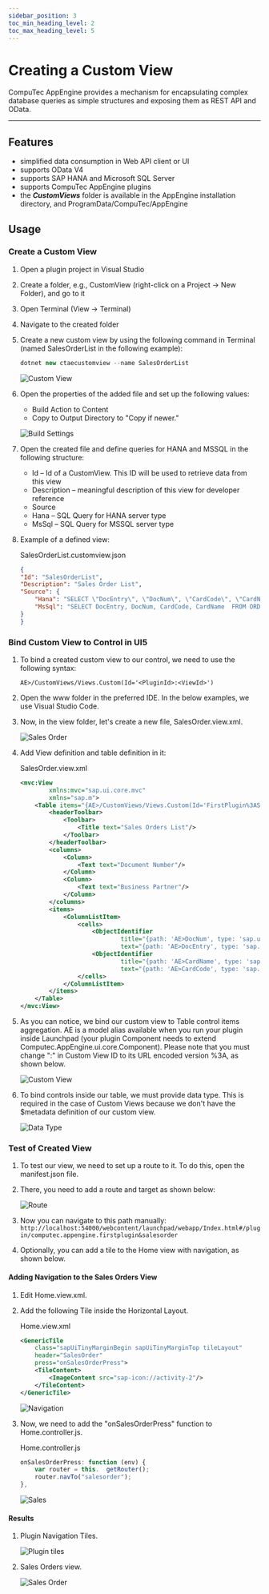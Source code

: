 ```yaml
---
sidebar_position: 3
toc_min_heading_level: 2
toc_max_heading_level: 5
---
```


# Creating a Custom View

CompuTec AppEngine provides a mechanism for encapsulating complex database queries as simple structures and exposing them as REST API and OData.

---

## Features

- simplified data consumption in Web API client or UI
- supports OData V4
- supports SAP HANA and Microsoft SQL Server
- supports CompuTec AppEngine plugins
- the <i>**CustomViews**</i> folder is available in the AppEngine installation directory, and ProgramData/CompuTec/AppEngine

## Usage

### Create a Custom View

1. Open a plugin project in Visual Studio
2. Create a folder, e.g., CustomView (right-click on a Project → New Folder), and go to it
3. Open Terminal (View → Terminal)
4. Navigate to the created folder
5. Create a new custom view by using the following command in Terminal (named SalesOrderList in the following example):

    ```javascript
    dotnet new ctaecustomview --name SalesOrderList
    ```

    ![Custom View](./media/creating-a-custom-view/custom-view-creating.webp)
6. Open the properties of the added file and set up the following values:

    - Build Action to Content
    - Copy to Output Directory to "Copy if newer."

    ![Build Settings](./media/creating-a-custom-view/build-settings.webp)
7. Open the created file and define queries for HANA and MSSQL in the following structure:

   - Id – Id of a CustomView. This ID will be used to retrieve data from this view
   - Description – meaningful description of this view for developer reference
   - Source
   - Hana – SQL Query for HANA server type
   - MsSql – SQL Query for MSSQL server type
8. Example of a defined view:

    SalesOrderList.customview.json

    ```json
    {
    "Id": "SalesOrderList",
    "Description": "Sales Order List",
    "Source": {
        "Hana": "SELECT \"DocEntry\", \"DocNum\", \"CardCode\", \"CardName\" FROM ORDR",
        "MsSql": "SELECT DocEntry, DocNum, CardCode, CardName  FROM ORDR"
    }
    }
    ```

### Bind Custom View to Control in UI5

1. To bind a created custom view to our control, we need to use the following syntax:

    ```text
    AE>/CustomViews/Views.Custom(Id='<PluginId>:<ViewId>')
    ```

2. Open the www folder in the preferred IDE. In the below examples, we use Visual Studio Code.
3. Now, in the view folder, let's create a new file, SalesOrder.view.xml.

    ![Sales Order](./media/creating-a-custom-view/sales-order-view-xml.webp)
4. Add View definition and table definition in it:

    SalesOrder.view.xml

    ```xml
    <mvc:View
            xmlns:mvc="sap.ui.core.mvc"
            xmlns="sap.m">
        <Table items="{AE>/CustomViews/Views.Custom(Id='FirstPlugin%3ASalesOrderList')}">
            <headerToolbar>
                <Toolbar>
                    <Title text="Sales Orders List"/>
                </Toolbar>
            </headerToolbar>
            <columns>
                <Column>
                    <Text text="Document Number"/>
                </Column>
                <Column>
                    <Text text="Business Partner"/>
                </Column>
            </columns>
            <items>
                <ColumnListItem>
                    <cells>
                        <ObjectIdentifier
                                title="{path: 'AE>DocNum', type: 'sap.ui.model.odata.type.Int32'}"
                                text="{path: 'AE>DocEntry', type: 'sap.ui.model.odata.type.Int32'}"/>
                        <ObjectIdentifier
                                title="{path: 'AE>CardName', type: 'sap.ui.model.odata.type.String'}"
                                text="{path: 'AE>CardCode', type: 'sap.ui.model.odata.type.String'}"/>
                    </cells>
                </ColumnListItem>
            </items>
        </Table>
    </mvc:View>
    ```

5. As you can notice, we bind our custom view to Table control items aggregation. AE is a model alias available when you run your plugin inside Launchpad (your plugin Component needs to extend Computec.AppEngine.ui.core.Component). Please note that you must change ":" in Custom View ID to its URL encoded version %3A, as shown below.

    ![Custom View](./media/creating-a-custom-view/custom-view-id.webp)
6. To bind controls inside our table, we must provide data type. This is required in the case of Custom Views because we don't have the $metadata definition of our custom view.

    ![Data Type](./media/creating-a-custom-view/data-type.webp)

### Test of Created View

1. To test our view, we need to set up a route to it. To do this, open the manifest.json file.
2. There, you need to add a route and target as shown below:

    ![Route](./media/creating-a-custom-view/route.webp)
3. Now you can navigate to this path manually: `http://localhost:54000/webcontent/launchpad/webapp/Index.html#/plugin/computec.appengine.firstplugin&salesorder`
4. Optionally, you can add a tile to the Home view with navigation, as shown below.

#### Adding Navigation to the Sales Orders View

1. Edit Home.view.xml.
2. Add the following Tile inside the Horizontal Layout.

    Home.view.xml

    ```xml
    <GenericTile
        class="sapUiTinyMarginBegin sapUiTinyMarginTop tileLayout"
        header="SalesOrder"
        press="onSalesOrderPress">
        <TileContent>
            <ImageContent src="sap-icon://activity-2"/>
        </TileContent>
    </GenericTile>
    ```

    ![Navigation](./media/creating-a-custom-view/navigation.webp)
3. Now, we need to add the "onSalesOrderPress" function to Home.controller.js.

    Home.controller.js

    ```js
    onSalesOrderPress: function (env) {
        var router = this.  getRouter();
        router.navTo("salesorder");
    },
    ```

    ![Sales](./media/creating-a-custom-view/onSalesOrderPress-function.webp)

#### Results

1. Plugin Navigation Tiles.

    ![Plugin tiles](./media/creating-a-custom-view/plugin-tiles.webp)
2. Sales Orders view.

    ![Sales Order](./media/creating-a-custom-view/sales-orders-view.webp)
